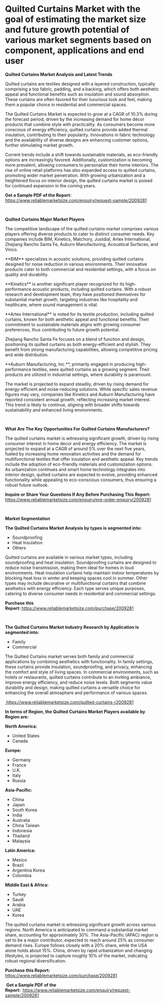 <p><h1>Quilted Curtains Market with the goal of estimating the market size and future growth potential of various market segments based on component, applications and end user</h1></p><p><strong>Quilted Curtains Market Analysis and Latest Trends</strong></p>
<p><p>Quilted curtains are textiles designed with a layered construction, typically comprising a top fabric, padding, and a backing, which offers both aesthetic appeal and functional benefits such as insulation and sound absorption. These curtains are often favored for their luxurious look and feel, making them a popular choice in residential and commercial spaces.</p><p>The Quilted Curtains Market is expected to grow at a CAGR of 10.3% during the forecast period, driven by the increasing demand for home décor products that combine style with practicality. As consumers become more conscious of energy efficiency, quilted curtains provide added thermal insulation, contributing to their popularity. Innovations in fabric technology and the availability of diverse designs are enhancing customer options, further stimulating market growth. </p><p>Current trends include a shift towards sustainable materials, as eco-friendly options are increasingly favored. Additionally, customization is becoming more prevalent, allowing consumers to personalize their home interiors. The rise of online retail platforms has also expanded access to quilted curtains, promoting wider market penetration. With growing urbanization and a heightened focus on interior design, the quilted curtains market is poised for continued expansion in the coming years.</p></p>
<p><strong>Get a Sample PDF of the Report:&nbsp;</strong> <a href="https://www.reliablemarketsize.com/enquiry/request-sample/2009281?utm_campaign=3320&utm_medium=2&utm_source=Github&utm_content=ia&utm_term=15042025&utm_id=quilted-curtains">https://www.reliablemarketsize.com/enquiry/request-sample/2009281</a></p>
<p>&nbsp;</p>
<p><strong>Quilted Curtains Major Market Players</strong></p>
<p><p>The competitive landscape of the quilted curtains market comprises various players offering diverse products to cater to distinct consumer needs. Key companies include BIM, Kinetics, Matchory, Justdial, Artex International, Zhejiang Rancho Santa Fe, Auburn Manufacturing, Acoustical Surfaces, and Vinco.</p><p>**BIM** specializes in acoustic solutions, providing quilted curtains designed for noise reduction in various environments. Their innovative products cater to both commercial and residential settings, with a focus on quality and durability.</p><p>**Kinetics** is another significant player recognized for its high-performance acoustic products, including quilted curtains. With a robust research and development team, they have positioned themselves for substantial market growth, targeting industries like hospitality and healthcare, where sound management is vital.</p><p>**Artex International** is noted for its textile production, including quilted curtains, known for both aesthetic appeal and functional benefits. Their commitment to sustainable materials aligns with growing consumer preferences, thus contributing to future growth potential.</p><p>Zhejiang Rancho Santa Fe focuses on a blend of function and design, positioning its quilted curtains as both energy-efficient and stylish. They benefit from strong manufacturing capabilities, allowing competitive pricing and wide distribution.</p><p>**Auburn Manufacturing, Inc.**, primarily engaged in producing high-performance textiles, sees quilted curtains as a growing segment. Their products are utilized in industrial settings, where durability is paramount.</p><p>The market is projected to expand steadily, driven by rising demand for energy-efficient and noise-reducing solutions. While specific sales revenue figures may vary, companies like Kinetics and Auburn Manufacturing have reported consistent annual growth, reflecting increasing market interest. This trend is likely to continue, aligning with broader shifts towards sustainability and enhanced living environments.</p></p>
<p>&nbsp;</p>
<p><strong>What Are The Key Opportunities For Quilted Curtains Manufacturers?</strong></p>
<p><p>The quilted curtains market is witnessing significant growth, driven by rising consumer interest in home decor and energy efficiency. The market is projected to expand at a CAGR of around 5% over the next five years, fueled by increasing home renovation activities and the demand for multifunctional textiles that offer insulation and aesthetic appeal. Key trends include the adoption of eco-friendly materials and customization options. As urbanization continues and smart home technology integrates into interior design, quilted curtains are expected to evolve, providing enhanced functionality while appealing to eco-conscious consumers, thus ensuring a robust future outlook.</p></p>
<p><strong>Inquire or Share Your Questions If Any Before Purchasing This Report:</strong> <a href="https://www.reliablemarketsize.com/enquiry/pre-order-enquiry/2009281?utm_campaign=3320&utm_medium=2&utm_source=Github&utm_content=ia&utm_term=15042025&utm_id=quilted-curtains">https://www.reliablemarketsize.com/enquiry/pre-order-enquiry/2009281</a></p>
<p>&nbsp;</p>
<p><strong>Market Segmentation</strong></p>
<p><strong>The Quilted Curtains Market Analysis by types is segmented into:</strong></p>
<p><ul><li>Soundproofing</li><li>Heat Insulation</li><li>Others</li></ul></p>
<p><p>Quilted curtains are available in various market types, including soundproofing and heat insulation. Soundproofing curtains are designed to reduce noise transmission, making them ideal for homes in loud environments. Heat insulation curtains help maintain indoor temperatures by blocking heat loss in winter and keeping spaces cool in summer. Other types may include decorative or multifunctional curtains that combine aesthetics with energy efficiency. Each type serves unique purposes, catering to diverse consumer needs in residential and commercial settings.</p></p>
<p><strong>Purchase this Report:&nbsp;</strong><a href="https://www.reliablemarketsize.com/purchase/2009281?utm_campaign=3320&utm_medium=2&utm_source=Github&utm_content=ia&utm_term=15042025&utm_id=quilted-curtains">https://www.reliablemarketsize.com/purchase/2009281</a></p>
<p>&nbsp;</p>
<p><strong>The Quilted Curtains Market Industry Research by Application is segmented into:</strong></p>
<p><ul><li>Family</li><li>Commercial</li></ul></p>
<p><p>The Quilted Curtains market serves both family and commercial applications by combining aesthetics with functionality. In family settings, these curtains provide insulation, soundproofing, and privacy, enhancing the comfort and style of living spaces. In commercial environments, such as hotels or restaurants, quilted curtains contribute to an inviting ambiance, improve energy efficiency, and reduce noise levels. Both segments value durability and design, making quilted curtains a versatile choice for enhancing the overall atmosphere and performance of various spaces.</p></p>
<p><a href="https://www.reliablemarketsize.com/quilted-curtains-r2009281?utm_campaign=3320&utm_medium=2&utm_source=Github&utm_content=ia&utm_term=15042025&utm_id=quilted-curtains">&nbsp;https://www.reliablemarketsize.com/quilted-curtains-r2009281</a></p>
<p><strong>In terms of Region, the Quilted Curtains Market Players available by Region are:</strong></p>
<p>
    <p> <strong> North America: </strong>
        <ul>
            <li>United States</li>
            <li>Canada</li>
        </ul>
        </p> 
    <p> <strong> Europe: </strong>
        <ul>
            <li>Germany</li>
            <li>France</li>
            <li>U.K.</li>
            <li>Italy</li>
            <li>Russia</li>
        </ul>
        </p> 
    <p> <strong> Asia-Pacific: </strong>
        <ul>
            <li>China</li>
            <li>Japan</li>
            <li>South Korea</li>
            <li>India</li>
            <li>Australia</li>
            <li>China Taiwan</li>
            <li>Indonesia</li>
            <li>Thailand</li>
            <li>Malaysia</li>
        </ul>
        </p> 
    <p> <strong> Latin America: </strong>
        <ul>
            <li>Mexico</li>
            <li>Brazil</li>
            <li>Argentina Korea</li>
            <li>Colombia</li>
        </ul>
        </p> 
    <p> <strong> Middle East & Africa: </strong>
        <ul>
            <li>Turkey</li>
            <li>Saudi</li>
            <li>Arabia</li>
            <li>UAE</li>
            <li>Korea</li>
        </ul>
    </p>
    </p>
<p><p>The quilted curtains market is witnessing significant growth across various regions. North America is anticipated to command a substantial market share, accounting for approximately 30%. The Asia-Pacific (APAC) region is set to be a major contributor, expected to reach around 25% as consumer demand rises. Europe follows closely with a 20% share, while the USA alone holds about 15%. China, driven by rapid urbanization and changing lifestyles, is projected to capture roughly 10% of the market, indicating robust regional diversification.</p></p>
<p><strong>Purchase this Report: </strong><a href="https://www.reliablemarketsize.com/purchase/2009281?utm_campaign=3320&utm_medium=2&utm_source=Github&utm_content=ia&utm_term=15042025&utm_id=quilted-curtains">https://www.reliablemarketsize.com/purchase/2009281</a></p>
<p>&nbsp;<strong>Get a Sample PDF of the Report:&nbsp;&nbsp;</strong><a href="https://www.reliablemarketsize.com/enquiry/request-sample/2009281?utm_campaign=3320&utm_medium=2&utm_source=Github&utm_content=ia&utm_term=15042025&utm_id=quilted-curtains">https://www.reliablemarketsize.com/enquiry/request-sample/2009281</a></p>
<p><strong></strong></p>
<p><p></p><p></p><p></p></p>